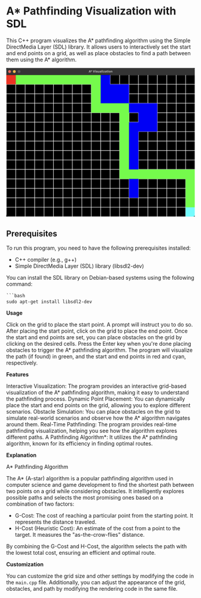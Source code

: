 # A* Pathfinding Visualization with SDL

This C++ program visualizes the A* pathfinding algorithm using the Simple DirectMedia Layer (SDL) library. It allows users to interactively set the start and end points on a grid, as well as place obstacles to find a path between them using the A* algorithm.

![A* Pathfinding Visualization](A*.png)

## Prerequisites

To run this program, you need to have the following prerequisites installed:

- C++ compiler (e.g., g++)
- Simple DirectMedia Layer (SDL) library (libsdl2-dev)

You can install the SDL library on Debian-based systems using the following command:

    ```bash
    sudo apt-get install libsdl2-dev

**Usage**

Click on the grid to place the start point. A prompt will instruct you to do so.
After placing the start point, click on the grid to place the end point.
Once the start and end points are set, you can place obstacles on the grid by clicking on the desired cells.
Press the Enter key when you're done placing obstacles to trigger the A* pathfinding algorithm.
The program will visualize the path (if found) in green, and the start and end points in red and cyan, respectively.

**Features**

Interactive Visualization: The program provides an interactive grid-based visualization of the A* pathfinding algorithm, making it easy to understand the pathfinding process.
Dynamic Point Placement: You can dynamically place the start and end points on the grid, allowing you to explore different scenarios.
Obstacle Simulation: You can place obstacles on the grid to simulate real-world scenarios and observe how the A* algorithm navigates around them.
Real-Time Pathfinding: The program provides real-time pathfinding visualization, helping you see how the algorithm explores different paths.
A Pathfinding Algorithm*: It utilizes the A* pathfinding algorithm, known for its efficiency in finding optimal routes.

**Explanation**

A* Pathfinding Algorithm

The A* (A-star) algorithm is a popular pathfinding algorithm used in computer science and game development to find the shortest path between two points on a grid while considering obstacles. It intelligently explores possible paths and selects the most promising ones based on a combination of two factors:
- G-Cost: The cost of reaching a particular point from the starting point. It represents the distance traveled.
- H-Cost (Heuristic Cost): An estimate of the cost from a point to the target. It measures the "as-the-crow-flies" distance.

By combining the G-Cost and H-Cost, the algorithm selects the path with the lowest total cost, ensuring an efficient and optimal route.


**Customization**

You can customize the grid size and other settings by modifying the code in the `main.cpp` file. Additionally, you can adjust the appearance of the grid, obstacles, and path by modifying the rendering code in the same file.

